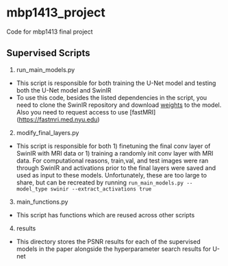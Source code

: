 # mbp1413_project
Code for mbp1413 final project

## Supervised Scripts
 1) run_main_models.py
  - This script is responsible for both training the U-Net model and testing both the U-Net model and SwinIR
  - To use this code, besides the listed dependencies in the script, you need to clone the SwinIR repository and download [weights](https://github.com/JingyunLiang/SwinIR/releases/download/v0.0/004_grayDN_DFWB_s128w8_SwinIR-M_noise15.pth) to the model. Also you need to request access to use [fastMRI] (https://fastmri.med.nyu.edu)
2) modify_final_layers.py
  - This script is responsible for both 1) finetuning the final conv layer of SwinIR with MRI data or 1) training a randomly init conv layer with MRI data. For computational reasons, train,val, and test images were ran through SwinIR and activations prior to the final layers were saved and used as input to these models. Unfortunately, these are too large to share, but can be recreated by running ```run_main_models.py --model_type swinir --extract_activations true ```
3) main_functions.py
  - This script has functions which are reused across other scripts
4) results
  - This directory stores the PSNR results for each of the supervised models in the paper alongside the hyperparameter search results for U-net
